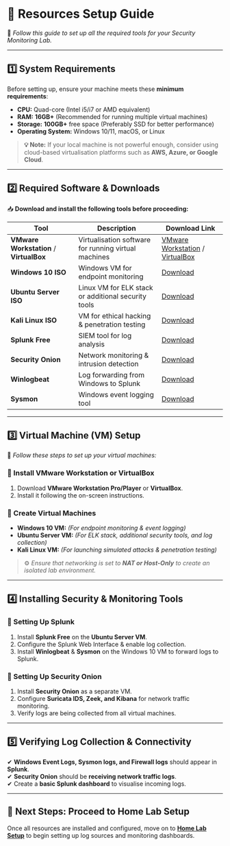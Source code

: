 # 📌 Resources Setup Guide  
🚀 *Follow this guide to set up all the required tools for your Security Monitoring Lab.*  

---

## 1️⃣ System Requirements  
Before setting up, ensure your machine meets these **minimum requirements**:  

- **CPU:** Quad-core (Intel i5/i7 or AMD equivalent)  
- **RAM:** **16GB+** (Recommended for running multiple virtual machines)  
- **Storage:** **100GB+** free space (Preferably SSD for better performance)  
- **Operating System:** Windows 10/11, macOS, or Linux  

> **💡 Note:** If your local machine is not powerful enough, consider using cloud-based virtualisation platforms such as **AWS, Azure, or Google Cloud**.  

---

## 2️⃣ Required Software & Downloads  

📥 **Download and install the following tools before proceeding:**  

| **Tool** | **Description** | **Download Link** |
|----------|---------------|-------------------|
| **VMware Workstation** / **VirtualBox** | Virtualisation software for running virtual machines | [VMware Workstation](https://www.vmware.com/go/downloadworkstation) / [VirtualBox](https://www.virtualbox.org/wiki/Downloads) |
| **Windows 10 ISO** | Windows VM for endpoint monitoring | [Download](https://www.microsoft.com/en-gb/software-download/windows10ISO) |
| **Ubuntu Server ISO** | Linux VM for ELK stack or additional security tools | [Download](https://ubuntu.com/download/server) |
| **Kali Linux ISO** | VM for ethical hacking & penetration testing | [Download](https://www.kali.org/get-kali/) |
| **Splunk Free** | SIEM tool for log analysis | [Download](https://www.splunk.com/en_gb/download.html) |
| **Security Onion** | Network monitoring & intrusion detection | [Download](https://securityonion.net/) |
| **Winlogbeat** | Log forwarding from Windows to Splunk | [Download](https://www.elastic.co/beats/winlogbeat) |
| **Sysmon** | Windows event logging tool | [Download](https://docs.microsoft.com/en-gb/sysinternals/downloads/sysmon) |

---

## 3️⃣ Virtual Machine (VM) Setup  
🎯 *Follow these steps to set up your virtual machines:*  

### 🔹 Install VMware Workstation or VirtualBox  
1. Download **VMware Workstation Pro/Player** or **VirtualBox**.  
2. Install it following the on-screen instructions.  

### 🔹 Create Virtual Machines  
- **Windows 10 VM:** *(For endpoint monitoring & event logging)*  
- **Ubuntu Server VM:** *(For ELK stack, additional security tools, and log collection)*  
- **Kali Linux VM:** *(For launching simulated attacks & penetration testing)*  

> ⚙️ *Ensure that networking is set to **NAT or Host-Only** to create an isolated lab environment.*  

---

## 4️⃣ Installing Security & Monitoring Tools  

### 🔹 Setting Up Splunk  
1. Install **Splunk Free** on the **Ubuntu Server VM**.  
2. Configure the Splunk Web Interface & enable log collection.  
3. Install **Winlogbeat** & **Sysmon** on the Windows 10 VM to forward logs to Splunk.  

### 🔹 Setting Up Security Onion  
1. Install **Security Onion** as a separate VM.  
2. Configure **Suricata IDS, Zeek, and Kibana** for network traffic monitoring.  
3. Verify logs are being collected from all virtual machines.  

---

## 5️⃣ Verifying Log Collection & Connectivity  

✔ **Windows Event Logs, Sysmon logs, and Firewall logs** should appear in **Splunk**.  
✔ **Security Onion** should be **receiving network traffic logs**.  
✔ Create a **basic Splunk dashboard** to visualise incoming logs.  

---

## 🎯 Next Steps: Proceed to Home Lab Setup  
Once all resources are installed and configured, move on to **[Home Lab Setup](../01-home-lab-setup/a.VM-configuration.md)** to begin setting up log sources and monitoring dashboards.  
